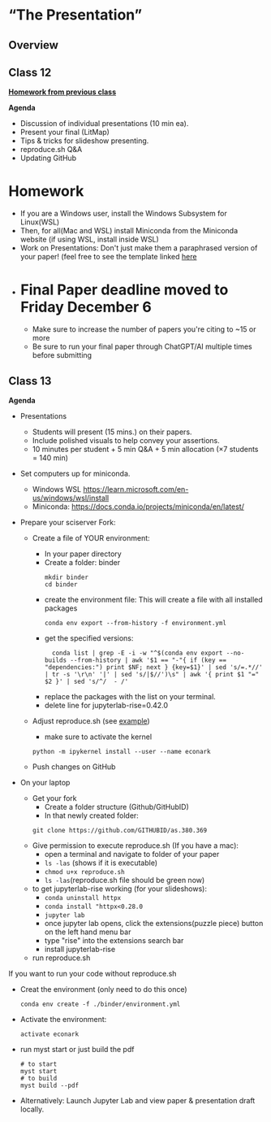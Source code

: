 # “The Presentation”

## Overview

## Class 12

**[Homework from previous class](https://github.com/llorracc/as.180.369/tree/main/materials/submission)**

**Agenda**
- Discussion of individual presentations (10 min ea).
- Present your final (LitMap)
- Tips & tricks for slideshow presenting.
- reproduce.sh Q&A
- Updating GitHub



# Homework
- If you are a Windows user, install the Windows Subsystem for Linux(WSL)
- Then, for all(Mac and WSL) install Miniconda from the Miniconda website (if using WSL, install inside WSL)
- Work on Presentations: Don't just make them a paraphrased version of your paper! (feel free to see the template linked [here](https://github.com/llorracc/as.180.369/blob/main/contrib/Beyond_the_Streetlight.ipynb)
- # Final Paper deadline moved to Friday December 6
  - Make sure to increase the number of papers you're citing to ~15 or more
  - Be sure to run your final paper through ChatGPT/AI multiple times before submitting

## Class 13

**Agenda**
- Presentations
    - Students will present (15 mins.) on their papers.
    - Include polished visuals to help convey your assertions.
    - 10 minutes per student + 5 min Q&A + 5 min allocation (×7 students = 140 min)

- Set computers up for miniconda.
    - Windows WSL https://learn.microsoft.com/en-us/windows/wsl/install 
    - Miniconda: https://docs.conda.io/projects/miniconda/en/latest/

- Prepare your sciserver Fork:
    - Create a file of YOUR environment:
        - In your paper directory
        - Create a folder: binder 
            ```
            mkdir binder
            cd binder
            ```
        - create the environment file: This will create a file with all installed packages
            ```
            conda env export --from-history -f environment.yml
            ```
        - get the specified versions:
          ```
            conda list | grep -E -i -w "^$(conda env export --no-builds --from-history | awk '$1 == "-"{ if (key == "dependencies:") print $NF; next } {key=$1}' | sed 's/=.*//' | tr -s '\r\n' '|' | sed 's/|$//')\s" | awk '{ print $1 "=" $2 }' | sed 's/^/  - /'
          ```
        - replace the packages with the list on your terminal.
        - delete line for jupyterlab-rise=0.42.0
    
    - Adjust reproduce.sh (see [example](../contrib/AMonninger/Paper_Restructured/reproduce.sh))
        - make sure to activate the kernel
        ```
        python -m ipykernel install --user --name econark
        ```
    - Push changes on GitHub

- On your laptop
    - Get your fork
        - Create a folder structure (Github/GitHubID)
        - In that newly created folder:
        ```
        git clone https://github.com/GITHUBID/as.380.369
        ```
    - Give permission to execute reproduce.sh (If you have a mac):
        - open a terminal and navigate to folder of your paper
        - ```ls -las``` (shows if it is executable)
        - ```chmod u+x reproduce.sh ```
        - ```ls -las```(reproduce.sh file should be green now)
    - to get jupyterlab-rise working (for your slideshows):
        - ```conda uninstall httpx```
        - ```conda install "httpx<0.28.0```
        - ```jupyter lab```
        - once jupyter lab opens, click the extensions(puzzle piece) button on the left hand menu bar
        - type "rise" into the extensions search bar
        - install jupyterlab-rise
    - run reproduce.sh

If you want to run your code without reproduce.sh
- Creat the environment (only need to do this once)
  ```
  conda env create -f ./binder/environment.yml
  ```
- Activate the environment:
  ```
  activate econark
  ```
- run myst start or just build the pdf
  ```
  # to start
  myst start
  # to build
  myst build --pdf
  ```
- Alternatively: Launch Jupyter Lab and view paper & presentation draft locally.
